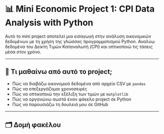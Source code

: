 # 📊 Mini Economic Project 1: CPI Data Analysis with Python

Αυτό το mini project αποτελεί μια εισαγωγή στην ανάλυση οικονομικών δεδομένων με τη χρήση της γλώσσας προγραμματισμού Python. Αναλύω δεδομένα του Δείκτη Τιμών Καταναλωτή (CPI) και οπτικοποιώ τις τάσεις μέσα στον χρόνο.

---

## 🧠 Τι μαθαίνω από αυτό το project;

- Πώς να διαβάζω οικονομικά δεδομένα από αρχείο CSV με `pandas`
- Πώς να επεξεργάζομαι χρονοσειρές
- Πώς να οπτικοποιώ την εξέλιξη των τιμών με `matplotlib`
- Πώς να οργανώνω σωστά έναν φάκελο project σε Python
- Πώς να παρουσιάζω τη δουλειά μου σε GitHub

---

## 🗂️ Δομή φακέλου

